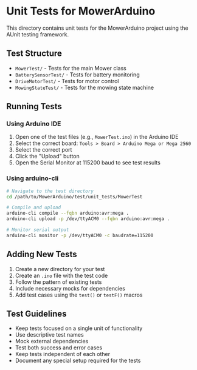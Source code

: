 # Unit Tests for MowerArduino

This directory contains unit tests for the MowerArduino project using the AUnit testing framework.

## Test Structure

- `MowerTest/` - Tests for the main Mower class
- `BatterySensorTest/` - Tests for battery monitoring
- `DriveMotorTest/` - Tests for motor control
- `MowingStateTest/` - Tests for the mowing state machine

## Running Tests

### Using Arduino IDE

1. Open one of the test files (e.g., `MowerTest.ino`) in the Arduino IDE
2. Select the correct board: `Tools > Board > Arduino Mega or Mega 2560`
3. Select the correct port
4. Click the "Upload" button
5. Open the Serial Monitor at 115200 baud to see test results

### Using arduino-cli

```bash
# Navigate to the test directory
cd /path/to/MowerArduino/test/unit_tests/MowerTest

# Compile and upload
arduino-cli compile --fqbn arduino:avr:mega .
arduino-cli upload -p /dev/ttyACM0 --fqbn arduino:avr:mega .

# Monitor serial output
arduino-cli monitor -p /dev/ttyACM0 -c baudrate=115200
```

## Adding New Tests

1. Create a new directory for your test
2. Create an `.ino` file with the test code
3. Follow the pattern of existing tests
4. Include necessary mocks for dependencies
5. Add test cases using the `test()` or `testF()` macros

## Test Guidelines

- Keep tests focused on a single unit of functionality
- Use descriptive test names
- Mock external dependencies
- Test both success and error cases
- Keep tests independent of each other
- Document any special setup required for the tests
